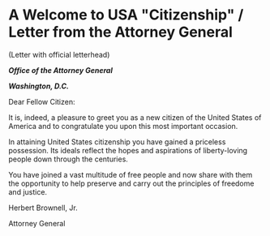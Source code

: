 # A Welcome to USA "Citizenship" / Letter from the Attorney General #

(Letter with official letterhead)

***Office of the Attorney General***

***Washington, D.C.***
  
  
  
  
Dear Fellow Citizen:

It is, indeed, a pleasure to greet you as a new
citizen of the United States of America and to congratulate
you upon this most important occasion.

In attaining United States citizenship you have gained
a priceless possession.  Its ideals reflect the hopes and
aspirations of liberty-loving people down through the
centuries.

You have joined a vast multitude of free people and
now share with them the opportunity to help preserve and
carry out the principles of freedome and justice.

Herbert Brownell, Jr.

Attorney General
